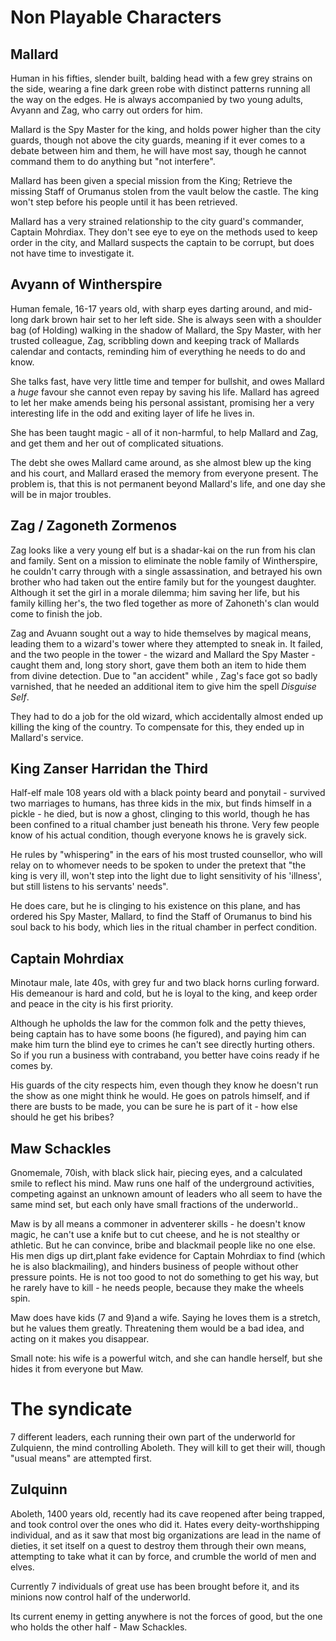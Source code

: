 # Non Playable Characters

## Mallard

Human in his fifties, slender built, balding head with a few grey strains on the side, wearing a fine dark green robe with distinct patterns running all the way on the edges.
He is always accompanied by two young adults, Avyann and Zag, who carry out orders for him.

Mallard is the Spy Master for the king, and holds power higher than the city guards, though not above the city guards, meaning if it ever comes to a debate between him and them, he will have most say, though he cannot command them to do anything but "not interfere".

Mallard has been given a special mission from the King;
Retrieve the missing Staff of Orumanus stolen from the vault below the castle.
The king won't step before his people until it has been retrieved.

Mallard has a very strained relationship to the city guard's commander, Captain Mohrdiax. 
They don't see eye to eye on the methods used to keep order in the city, and Mallard suspects the captain to be corrupt, but does not have time to investigate it.



## Avyann of Wintherspire

Human female, 16-17 years old, with sharp eyes darting around, and mid-long dark brown hair set to her left side.
She is always seen with a shoulder bag (of Holding) walking in the shadow of Mallard, the Spy Master, with her trusted colleague, Zag, scribbling down and keeping track of Mallards calendar and contacts, reminding him of everything he needs to do and know.

She talks fast, have very little time and temper for bullshit, and owes Mallard a *huge* favour she cannot even repay by saving his life.
Mallard has agreed to let her make amends being his personal assistant, promising her a very interesting life in the odd and exiting layer of life he lives in.

She has been taught magic - all of it non-harmful, to help Mallard and Zag, and get them and her out of complicated situations.

The debt she owes Mallard came around, as she almost blew up the king and his court, and Mallard erased the memory from everyone present.
The problem is, that this is not permanent beyond Mallard's life, and one day she will be in major troubles.



## Zag / Zagoneth Zormenos

Zag looks like a very young elf but is a shadar-kai on the run from his clan and family.
Sent on a mission to eliminate the noble family of Wintherspire, he couldn't carry through with a single assassination, and betrayed his own brother who had taken out the entire family but for the youngest daughter.
Although it set the girl in a morale dilemma; him saving her life, but his family killing her's, the two fled together as more of Zahoneth's clan would come to finish the job.

Zag and Avuann sought out a way to hide themselves by magical means, leading them to a wizard's tower where they attempted to sneak in.
It failed, and the two people in the tower - the wizard and Mallard the Spy Master - caught them and, long story short, gave them both an item to hide them from divine detection.
Due to "an accident" while , Zag's face got so badly varnished, that he needed an additional item to give him the spell *Disguise Self*.

They had to do a job for the old wizard, which accidentally almost ended up killing the king of the country.
To compensate for this, they ended up in Mallard's service.



## King Zanser Harridan the Third

Half-elf male 108 years old with a black pointy beard and ponytail - survived two marriages to humans, has three kids in the mix, but finds himself in a pickle - he died, but is now a ghost, clinging to this world, though he has been confined to a ritual chamber just beneath his throne.
Very few people know of his actual condition, though everyone knows he is gravely sick.

He rules by "whispering" in the ears of his most trusted counsellor, who will relay on to whomever needs to be spoken to under the pretext that "the king is very ill, won't step into the light due to light sensitivity of his 'illness', but still listens to his servants' needs".

He does care, but he is clinging to his existence on this plane, and has ordered his Spy Master, Mallard, to find the Staff of Orumanus to bind his soul back to his body, which lies in the ritual chamber in perfect condition.



## Captain Mohrdiax

Minotaur male, late 40s, with grey fur and two black horns curling forward.
His demeanour is hard and cold, but he is loyal to the king, and keep order and peace in the city is his first priority.

Although he upholds the law for the common folk and the petty thieves, being captain has to have some boons (he figured), and paying him can make him turn the blind eye to crimes he can't see directly hurting others. 
So if you run a business with contraband, you better have coins ready if he comes by.

His guards of the city respects him, even though they know he doesn't run the show as one might think he would.
He goes on patrols himself, and if there are busts to be made, you can be sure he is part of it - how else should he get his bribes?


## Maw Schackles

Gnomemale, 70ish, with black slick hair, piecing eyes, and a calculated smile to reflect his mind.
Maw runs one half of the underground activities, competing against an unknown amount of leaders who all seem to have the same mind set, but each only have small fractions of the underworld..

Maw is by all means a commoner in adventerer skills - he doesn't know magic, he can't use a knife but to cut cheese, and he is not stealthy or athletic.
But he can convince, bribe and blackmail people like no one else.
His men digs up dirt,plant fake evidence for Captain Mohrdiax to find (which he is also blackmailing), and hinders business of people without other pressure points.
He is not too good to not do something to get his way, but he rarely have to kill - he needs people, because they make the wheels spin.

Maw does have kids (7 and 9)and a wife.
Saying he loves them is a stretch, but he values them greatly.
Threatening them would be a bad idea, and acting on it makes you disappear.

Small note: his wife is a powerful witch, and she can handle herself, but she hides it from everyone but Maw.

# The syndicate

7 different leaders, each running their own part of the underworld for Zulquienn, the mind controlling Aboleth.
They will kill to get their will, though "usual means" are attempted first.

## Zulquinn

Aboleth, 1400 years old, recently had its cave reopened after being trapped, and took control over the ones who did it.
Hates every deity-worthshipping individual, and as it saw that most big organizations are lead in the name of dieties, it set itself on a quest to destroy them through their own means, attempting to take what it can by force, and crumble the world of men and elves.

Currently 7 individuals of great use has been brought before it, and its minions now control half of the underworld.

Its current enemy in getting anywhere is not the forces of good, but the one who holds the other half - Maw Schackles.